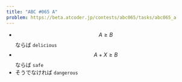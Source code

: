 ```yaml
---
title: "ABC #065 A"
problem: https://beta.atcoder.jp/contests/abc065/tasks/abc065_a
---
```

* $$ A \geq B $$ ならば `delicious`
* $$ A+X \geq B $$ ならば `safe`
* そうでなければ `dangerous`
